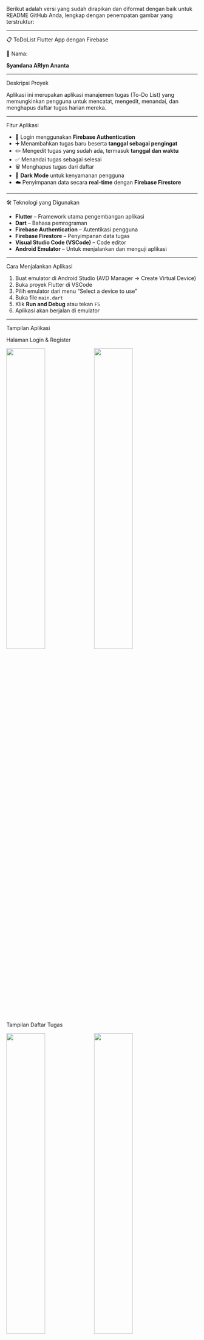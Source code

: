 Berikut adalah versi yang sudah dirapikan dan diformat dengan baik untuk README GitHub Anda, lengkap dengan penempatan gambar yang terstruktur:

---

 📋 ToDoList Flutter App dengan Firebase

 👤 Nama:

**Syandana ARlyn Ananta**

---

Deskripsi Proyek

Aplikasi ini merupakan aplikasi manajemen tugas (To-Do List) yang memungkinkan pengguna untuk mencatat, mengedit, menandai, dan menghapus daftar tugas harian mereka.

---

Fitur Aplikasi

* 🔐 Login menggunakan **Firebase Authentication**
* ➕ Menambahkan tugas baru beserta **tanggal sebagai pengingat**
* ✏️ Mengedit tugas yang sudah ada, termasuk **tanggal dan waktu**
* ✅ Menandai tugas sebagai selesai
* 🗑️ Menghapus tugas dari daftar
* 🌙 **Dark Mode** untuk kenyamanan pengguna
* ☁️ Penyimpanan data secara **real-time** dengan **Firebase Firestore**

---

 🛠️ Teknologi yang Digunakan

* **Flutter** – Framework utama pengembangan aplikasi
* **Dart** – Bahasa pemrograman
* **Firebase Authentication** – Autentikasi pengguna
* **Firebase Firestore** – Penyimpanan data tugas
* **Visual Studio Code (VSCode)** – Code editor
* **Android Emulator** – Untuk menjalankan dan menguji aplikasi

---

Cara Menjalankan Aplikasi

1. Buat emulator di Android Studio (AVD Manager → Create Virtual Device)
2. Buka proyek Flutter di VSCode
3. Pilih emulator dari menu “Select a device to use”
4. Buka file `main.dart`
5. Klik **Run and Debug** atau tekan `F5`
6. Aplikasi akan berjalan di emulator

---

Tampilan Aplikasi

Halaman Login & Register

<p float="left">
  <img src="https://github.com/user-attachments/assets/78da36c5-2c58-4c65-87fc-c4abab00273b" width="45%" />
  <img src="https://github.com/user-attachments/assets/439621b6-237e-43f1-95c3-c07154482343" width="45%" />
</p>

Tampilan Daftar Tugas

<p float="left">
  <img src="https://github.com/user-attachments/assets/da799a8b-34a5-42e4-916b-d722a8825854" width="45%" />
  <img src="https://github.com/user-attachments/assets/08640ac5-73aa-4a02-a0b0-ce2790d64fe9" width="45%" />
</p>

Menambahkan Task

<p>
  <img src="https://github.com/user-attachments/assets/22707c98-a1ba-4be7-846e-cd574f86e126" width="45%" />
</p>

Profil & ⚙️ Pengaturan

<p float="left">
  <img src="https://github.com/user-attachments/assets/8e54019d-8cdb-4a2a-a3a5-95456cb8218f" width="45%" />
  <img src="https://github.com/user-attachments/assets/e1232904-4f0e-4f62-a965-5645e73c684d" width="45%" />
</p>

Dark Mode

<p>
  <img src="https://github.com/user-attachments/assets/505e1525-bda8-4d60-8ac4-6b7b362688f4" width="45%" />
</p>

---

Silakan salin dan tempel ke file `README.md` di repositori GitHub Anda. Jika Anda ingin saya bantu menambahkan badge, lisensi, atau tautan ke repo, tinggal beri tahu saja!
